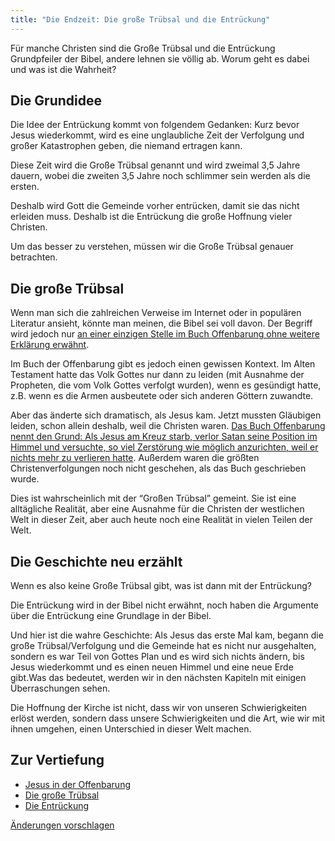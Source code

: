 ```yaml
---
title: "Die Endzeit: Die große Trübsal und die Entrückung"
---
```



Für manche Christen sind die Große Trübsal und die Entrückung Grundpfeiler der Bibel, andere lehnen sie völlig ab. Worum geht es dabei und was ist die Wahrheit?


## Die Grundidee

<a name="9d0d"></a>
Die Idee der Entrückung kommt von folgendem Gedanken: Kurz bevor Jesus wiederkommt, wird es eine unglaubliche Zeit der Verfolgung und großer Katastrophen geben, die niemand ertragen kann.

Diese Zeit wird die Große Trübsal genannt und wird zweimal 3,5 Jahre dauern, wobei die zweiten 3,5 Jahre noch schlimmer sein werden als die ersten.

Deshalb wird Gott die Gemeinde vorher entrücken, damit sie das nicht erleiden muss. Deshalb ist die Entrückung die große Hoffnung vieler Christen.

Um das besser zu verstehen, müssen wir die Große Trübsal genauer betrachten.


## Die große Trübsal

<a name="bab3"></a>
Wenn man sich die zahlreichen Verweise im Internet oder in populären Literatur ansieht, könnte man meinen, die Bibel sei voll davon. Der Begriff wird jedoch nur [an einer einzigen Stelle im Buch Offenbarung ohne weitere Erklärung erwähnt](https://www.bibleserver.com/SLT/Offenbarung7%2C14).

Im Buch der Offenbarung gibt es jedoch einen gewissen Kontext. Im Alten Testament hatte das Volk Gottes nur dann zu leiden (mit Ausnahme der Propheten, die vom Volk Gottes verfolgt wurden), wenn es gesündigt hatte, z.B. wenn es die Armen ausbeutete oder sich anderen Göttern zuwandte.

Aber das änderte sich dramatisch, als Jesus kam. Jetzt mussten Gläubigen leiden, schon allein deshalb, weil die Christen waren. [Das Buch Offenbarung nennt den Grund: Als Jesus am Kreuz starb, verlor Satan seine Position im Himmel und versuchte, so viel Zerstörung wie möglich anzurichten, weil er nichts mehr zu verlieren hatte](https://www.bibleserver.com/SLT/Offenbarung12%2C1-12). Außerdem waren die größten Christenverfolgungen noch nicht geschehen, als das Buch geschrieben wurde.

Dies ist wahrscheinlich mit der “Großen Trübsal” gemeint. Sie ist eine alltägliche Realität, aber eine Ausnahme für die Christen der westlichen Welt in dieser Zeit, aber auch heute noch eine Realität in vielen Teilen der Welt.


## Die Geschichte neu erzählt

<a name="c534"></a>
Wenn es also keine Große Trübsal gibt, was ist dann mit der Entrückung?

Die Entrückung wird in der Bibel nicht erwähnt, noch haben die Argumente über die Entrückung eine Grundlage in der Bibel.

Und hier ist die wahre Geschichte: Als Jesus das erste Mal kam, begann die große Trübsal/Verfolgung und die Gemeinde hat es nicht nur ausgehalten, sondern es war Teil von Gottes Plan und es wird sich nichts ändern, bis Jesus wiederkommt und es einen neuen Himmel und eine neue Erde gibt.Was das bedeutet, werden wir in den nächsten Kapiteln mit einigen Überraschungen sehen.

Die Hoffnung der Kirche ist nicht, dass wir von unseren Schwierigkeiten erlöst werden, sondern dass unsere Schwierigkeiten und die Art, wie wir mit ihnen umgehen, einen Unterschied in dieser Welt machen.






## Zur Vertiefung

<a name="aa50"></a>
- [Jesus in der Offenbarung](../../../../content/jesus/expl/a-different-christmas-story)
- [Die große Trübsal](../../../../content/army/expl/the-end-time-and-the-great-tribulation)
- [Die Entrückung](../../../../topics/others/expl/the-rapture)





[Änderungen vorschlagen](https://github.com/revelation-today/revelation-today/blob/main/exampleSite/content/docs/topics/others/short/reading-of-revelation-the-big-tribulation-and-the-rapture.de.md)
